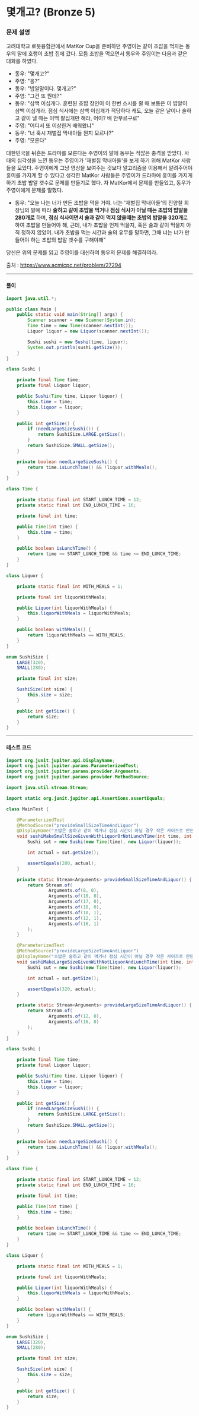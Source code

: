 # 몇개고? (Bronze 5)

### 문제 설명

고려대학교 로봇융합관에서 MatKor Cup을 준비하던 주영이는 같이 초밥을 먹자는 동우의 말에 호랭이 초밥 집에 갔다. 모듬 초밥을 먹으면서 동우와 주영이는 다음과 같은 대화를 하였다.

* 동우: "몇개고?"
* 주영: "응?"
* 동우: "밥알말이다. 몇개고?"
* 주영: "그건 또 뭔데?"
* 동우: "삼백 이십개다. 훈련된 초밥 장인이 이 한번 스시를 쥘 때 보통은 이 밥알이 삼백 이십개라. 점심 식사에는 삼백 이십개가 적당하다 캐도, 오늘 같은 날이나 술하고 같이 낼 때는 이백 팔십개만 해라, 어이? 배 안부르구로"
* 주영: "어디서 또 이상한거 배워왔냐"
* 동우: "너 혹시 재벌집 막내아들 뭔지 모르나?"
* 주영: "모른다"

대한민국을 뒤흔든 드라마를 모른다는 주영이의 말에 동우는 적잖은 충격을 받았다. 사태의 심각성을 느낀 동우는 주영이가 '재벌집 막내아들'을 보게 하기 위해 MatKor 사람들을 모았다. 주영이에게 그냥 영상을 보여주는 것보다 알고리즘을 이용해서 알려주어야 흥미를 가지게 할 수 있다고 생각한 MatKor 사람들은 주영이가 드라마에 흥미를 가지게 하기 초밥 밥알 갯수로 문제를 만들기로 했다. 자 MatKor에서 문제를 만들었고, 동우가 주영이에게 문제를 말했다.

* 동우: "오늘 나는 너가 만든 초밥을 먹을 거야. 너는 '재벌집 막내아들'의 진양철 회장님의 말에 따라 **술하고 같이 초밥을 먹거나 점심 식사가 아닐 때는 초밥의 밥알을 $280$개로** 하며, **점심 식사이면서 술과 같이 먹지 않을때는 초밥의 밥알을 $320$개**로 하여 초밥을 만들어야 해, 근데, 내가 초밥을 언제 먹을지, 혹은 술과 같이 먹을지 아직 정하지 않았어. 내가 초밥을 먹는 시간과 술의 유무를 말하면, 그때 너는 너가 만들어야 하는 초밥의 밥알 갯수를 구해야해"

당신은 위의 문제를 읽고 주영이를 대신하여 동우의 문제를 해결하여라.

출처 : https://www.acmicpc.net/problem/27294

---

#### 풀이
~~~java
import java.util.*;

public class Main {
    public static void main(String[] args) {
        Scanner scanner = new Scanner(System.in);
        Time time = new Time(scanner.nextInt());
        Liquor liquor = new Liquor(scanner.nextInt());

        Sushi sushi = new Sushi(time, liquor);
        System.out.println(sushi.getSize());
    }
}

class Sushi {

    private final Time time;
    private final Liquor liquor;

    public Sushi(Time time, Liquor liquor) {
        this.time = time;
        this.liquor = liquor;
    }

    public int getSize() {
        if (needLargeSizeSushi()) {
            return SushiSize.LARGE.getSize();
        }
        return SushiSize.SMALL.getSize();
    }

    private boolean needLargeSizeSushi() {
        return time.isLunchTime() && !liquor.withMeals();
    }
}

class Time {

    private static final int START_LUNCH_TIME = 12;
    private static final int END_LUNCH_TIME = 16;

    private final int time;

    public Time(int time) {
        this.time = time;
    }

    public boolean isLunchTime() {
        return time >= START_LUNCH_TIME && time <= END_LUNCH_TIME;
    }
}

class Liquor {

    private static final int WITH_MEALS = 1;

    private final int liquorWithMeals;

    public Liquor(int liquorWithMeals) {
        this.liquorWithMeals = liquorWithMeals;
    }

    public boolean withMeals() {
        return liquorWithMeals == WITH_MEALS;
    }
}

enum SushiSize {
    LARGE(320),
    SMALL(280);

    private final int size;

    SushiSize(int size) {
        this.size = size;
    }

    public int getSize() {
        return size;
    }
}
~~~

---

#### 테스트 코드
~~~java
import org.junit.jupiter.api.DisplayName;
import org.junit.jupiter.params.ParameterizedTest;
import org.junit.jupiter.params.provider.Arguments;
import org.junit.jupiter.params.provider.MethodSource;

import java.util.stream.Stream;

import static org.junit.jupiter.api.Assertions.assertEquals;

class MainTest {

    @ParameterizedTest
    @MethodSource("provideSmallSizeTimeAndLiquor")
    @DisplayName("초밥은 술하고 같이 먹거나 점심 시간이 아닐 경우 작은 사이즈로 만든다.")
    void sushiMakeSmallSizeGivenWithLiquorOrNotLunchTime(int time, int liquor) {
        Sushi sut = new Sushi(new Time(time), new Liquor(liquor));

        int actual = sut.getSize();

        assertEquals(280, actual);
    }

    private static Stream<Arguments> provideSmallSizeTimeAndLiquor() {
        return Stream.of(
                Arguments.of(8, 0),
                Arguments.of(10, 0),
                Arguments.of(17, 0),
                Arguments.of(18, 0),
                Arguments.of(10, 1),
                Arguments.of(12, 1),
                Arguments.of(16, 1)
        );
    }

    @ParameterizedTest
    @MethodSource("provideLargeSizeTimeAndLiquor")
    @DisplayName("초밥은 술하고 같이 먹거나 점심 시간이 아닐 경우 작은 사이즈로 만든다.")
    void sushiMakeLargeSizeGivenWithNotLiquorAndLunchTime(int time, int liquor) {
        Sushi sut = new Sushi(new Time(time), new Liquor(liquor));

        int actual = sut.getSize();

        assertEquals(320, actual);
    }

    private static Stream<Arguments> provideLargeSizeTimeAndLiquor() {
        return Stream.of(
                Arguments.of(12, 0),
                Arguments.of(16, 0)
        );
    }
}

class Sushi {

    private final Time time;
    private final Liquor liquor;

    public Sushi(Time time, Liquor liquor) {
        this.time = time;
        this.liquor = liquor;
    }

    public int getSize() {
        if (needLargeSizeSushi()) {
            return SushiSize.LARGE.getSize();
        }
        return SushiSize.SMALL.getSize();
    }

    private boolean needLargeSizeSushi() {
        return time.isLunchTime() && !liquor.withMeals();
    }
}

class Time {

    private static final int START_LUNCH_TIME = 12;
    private static final int END_LUNCH_TIME = 16;

    private final int time;

    public Time(int time) {
        this.time = time;
    }

    public boolean isLunchTime() {
        return time >= START_LUNCH_TIME && time <= END_LUNCH_TIME;
    }
}

class Liquor {

    private static final int WITH_MEALS = 1;

    private final int liquorWithMeals;

    public Liquor(int liquorWithMeals) {
        this.liquorWithMeals = liquorWithMeals;
    }

    public boolean withMeals() {
        return liquorWithMeals == WITH_MEALS;
    }
}

enum SushiSize {
    LARGE(320),
    SMALL(280);

    private final int size;

    SushiSize(int size) {
        this.size = size;
    }

    public int getSize() {
        return size;
    }
}
~~~
